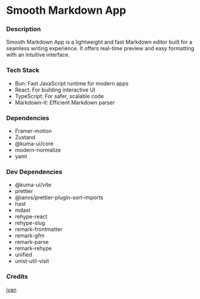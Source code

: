 # Smooth Markdown App

### Description

Smooth Markdown App is a lightweight and fast Markdown editor built for a seamless writing experience. It offers real-time preview and easy formatting with an intuitive interface.

### Tech Stack

- Bun: Fast JavaScript runtime for modern apps
- React: For building interactive UI
- TypeScript: For safer, scalable code
- Markdown-it: Efficient Markdown parser

### Dependencies

- Framer-motion
- Zustand
- @kuma-ui/core
- modern-normalize
- yaml

### Dev Dependencies

- @kuma-ui/vite
- prettier
- @ianvs/prettier-plugin-sort-imports
- hast
- mdast
- rehype-react
- rehype-slug
- remark-frontmatter
- remark-gfm
- remark-parse
- remark-rehype
- unified
- unist-util-visit

### Credits

[ivan](https://linkedin.com/in/ivandjoh)
